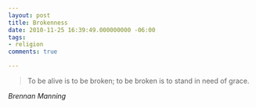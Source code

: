 ```yaml
---
layout: post
title: Brokenness
date: 2010-11-25 16:39:49.000000000 -06:00
tags:
- religion 
comments: true

---
```

<blockquote class="big">To be alive is to be broken; to be broken is to stand in need of grace.</blockquote>

<cite class="big">Brennan Manning</cite>




